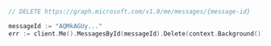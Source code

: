 <!-- markdownlint-disable MD041 -->

```go
// DELETE https://graph.microsoft.com/v1.0/me/messages/{message-id}

messageId := "AQMkAGUy..."
err := client.Me().MessagesById(messageId).Delete(context.Background())
```
